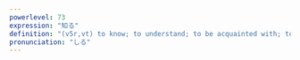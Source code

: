 ```yaml
---
powerlevel: 73
expression: "知る"
definition: "(v5r,vt) to know; to understand; to be acquainted with; to feel; (P)"
pronunciation: "しる"
---
```

